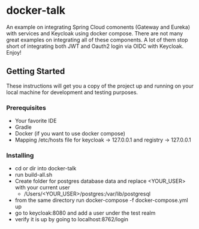 # docker-talk

An example on integrating Spring Cloud comonents (Gateway and Eureka) with services and Keycloak using docker compose. There are not many great examples on integrating all of these components. A lot of them stop short of integrating both JWT and Oauth2 login via OIDC with Keycloak. Enjoy!
## Getting Started

These instructions will get you a copy of the project up and running on your local machine for development and testing purposes. 

### Prerequisites

* Your favorite IDE
* Gradle
* Docker (if you want to use docker compose)
* Mapping /etc/hosts file for keycloak -> 127.0.0.1 and registry -> 127.0.0.1

### Installing

* cd or dir into docker-talk
* run build-all.sh
* Create folder for postgres database data and replace <YOUR_USER> with your current user
  * /Users/<YOUR_USER>/postgres:/var/lib/postgresql
* from the same directory run docker-compose -f docker-compose.yml up
* go to keycloak:8080 and add a user under the test realm
* verify it is up by going to localhost:8762/login
